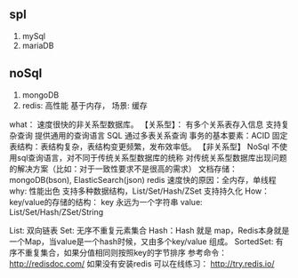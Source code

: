 ## spl
1. mySql
2. mariaDB
## noSql
1. mongoDB
2. redis: 高性能 基于内存， 场景: 缓存

what：
速度很快的非关系型数据库。
【关系型】：
有多个关系表存入信息
支持复杂查询
提供通用的查询语言 SQL
通过多表关系查询
事务的基本要素：ACID
固定表结构：表结构复杂，表结构变更频繁，发布效率低。
【非关系型】
NoSql 不使用sql查询语言，对不同于传统关系型数据库的统称
对传统关系型数据库出现问题的解决方案（比如：对于一致性要求不是很高的需求）
文档存储：mongoDB(bson),  ElasticSearch(json)
redis 速度快的原因：全内存，单线程
why: 
性能出色
支持多种数据结构，List/Set/Hash/ZSet
支持持久化
How：
key/value的存储的结构：
key 永远为一个字符串
value: List/Set/Hash/ZSet/String

List: 双向链表
Set: 无序不重复元素集合
Hash：Hash 就是 map，Redis本身就是一个Map，当value是一个hash时候，又由多个key/value 组成。
SortedSet: 有序不重复集合，如果分值相同则按照key的字节排序
参考命令：http://redisdoc.com/
如果没有安装redis 可以在线练习： http://try.redis.io/